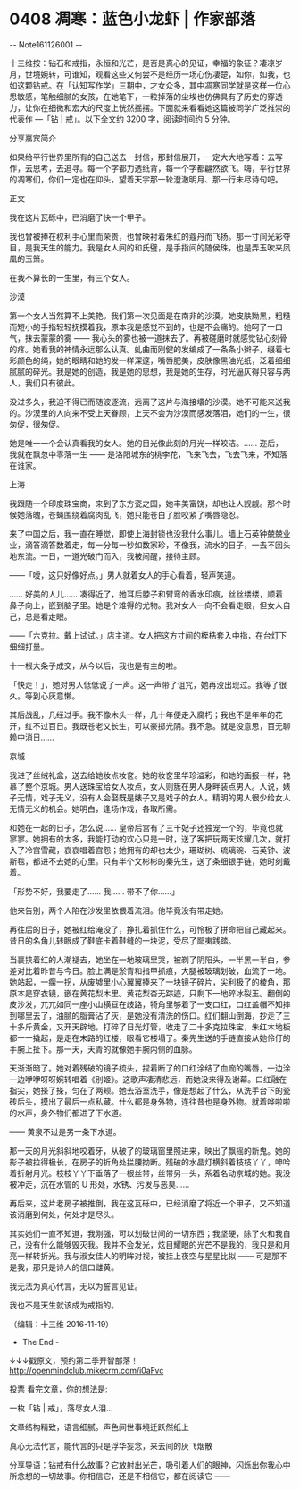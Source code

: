 # 0408 凋寒：蓝色小龙虾 | 作家部落

-- Note161126001 --

十三维按：钻石和戒指，永恒和光芒，是否是真心的见证，幸福的象征？凄凉岁月，世境婉转，可谁知，观看这些又何尝不是经历一场心伤凄楚，如你，如我，也如这颗钻戒。在「认知写作学」三期中，才女众多，其中凋寒同学就是这样一位心思敏感，笔触细腻的女孩，在她笔下，一粒掉落的尘埃也仿佛具有了历史的穿透力，让你在细微和宏大的尺度上恍然摇摆。下面就来看看她这篇被同学广泛推崇的代表作 —「钻 | 戒」。以下全文约 3200 字，阅读时间约 5 分钟。

分享嘉宾简介

如果给平行世界里所有的自己送去一封信，那封信展开，一定大大地写着：去写作，去思考，去追寻。每一个字都力透纸背，每一个字都翩然欲飞。嗨，平行世界的凋寒们，你们一定也在仰头，望着天宇那一轮澄澈明月、那一行未尽诗句吧。

正文

我在这片瓦砾中，已消磨了快一个甲子。

我也曾被捧在权利手心里而荣贵，也曾映衬着朱红的蔻丹而飞扬。那一寸间光彩夺目，是我天生的能力。我是女人间的和氏璧，是手指间的随侯珠，也是弄玉吹来凤凰的玉箫。

在我不算长的一生里，有三个女人。

沙漠

第一个女人当然算不上美艳。我们第一次见面是在南非的沙漠。她皮肤黝黑，粗糙而短小的手指轻轻抚摸着我，原本我是感觉不到的，也是不会痛的。她呵了一口气，抹去蒙蒙的雾 —— 我心头的雾也被一道抹去了。再被磋磨时就感觉钻心刻骨的疼。她看我的神情永远那么认真。虬曲而刚健的发编成了一条条小辫子，缀着七彩颜色的绳，她的眼睛和她的发一样深邃，嘴唇肥美，皮肤像黑油光纸，泛着细细腻腻的碎光。我是她的创造，我是她的思想，我是她的生存，时光逼仄得只容与两人，我们只有彼此。

没过多久，我迫不得已而随波逐流，远离了这片与海接壤的沙漠。她不可能来送我的。沙漠里的人向来不受上天眷顾，上天不会为沙漠而感发落泪，她们的一生，很匆促，很匆促。

她是唯一一个会认真看我的女人。她的目光像此刻的月光一样皎洁。…… 迩后，我就在飘忽中零落一生 —— 是洛阳城东的桃李花，飞来飞去，飞去飞来，不知落在谁家。

上海

我跟随一个印度珠宝商，来到了东方瓷之国，她丰美富饶，却也让人觊觎。那个时候她落魄，苍蝇围绕着腐肉乱飞，她只能苍白了脸咬紧了嘴唇隐忍。

来了中国之后，我一直在睡觉，即使上海封锁也没我什么事儿。墙上石英钟兢兢业业，滴答滴答数着走，每一分每一秒如数家珍，不像我，流水的日子，一去不回头地东流。一日，一道光破门而入，我被闹醒，接待主顾。

——「嗳，这只好像好点。」男人就着女人的手心看着，轻声笑道。

…… 好美的人儿…… 凑得近了，她耳后脖子和臂弯的香水印痕，丝丝缕缕，顺着鼻子向上，嵌到脑子里。她是个难得的尤物。我对女人一向不会看走眼，但女人自己，总是看走眼。

——「六克拉。戴上试试。」店主道。女人把这方寸间的桎梏套入中指，在台灯下细细打量。

十一根大条子成交，从今以后，我也是有主的啦。

「快走！」，她对男人低低说了一声。这一声带了诅咒，她再没出现过。我等了很久。等到心灰意懒。

其后战乱，几经过手。我不像木头一样，几十年便走入腐朽；我也不是年年的花开，红不过百日。我既苍老又长生，可以豪掷光阴。我不急。就是没意思，百无聊赖中消日……

京城

我进了丝绒礼盒，送去给她妆点妆奁。她的妆奁里华珍溢彩，和她的画报一样，艳慕了整个京城。男人送珠宝给女人妆点，女人则簇在男人身畔装点男人。人说，婊子无情，戏子无义，没有人会娶既是婊子又是戏子的女人。精明的男人很少给女人无情无义的机会。她明白，逢场作戏，各取所需。

和她在一起的日子，怎么说…… 皇帝后宫有了三千妃子还独宠一个的，毕竟也就寥寥。她拥有的太多，我能打动的欢心只是一时，送了客把玩两天炫耀几次，就打入了冷宫雪藏，哀哀唱着宫怨；她拥有的却也太少，珊瑚树、琉璃碗、石英钟、波斯毯，都进不去她的心里。只有半个文彬彬的秦先生，送了条细银手链，她时刻戴着。

「形势不好，我要走了…… 我…… 带不了你……」

他来告别，两个人陷在沙发里依偎着流泪。他毕竟没有带走她。

再往后的日子，她被红给淹没了，挣扎着抓住什么，可怜极了拼命把自己藏起来。昔日的名角儿转眼成了鞋底卡着鞋缝的一块泥，受尽了鄙夷践踏。

当裹挟着红的人潮褪去，她坐在一地玻璃里哭，被剃了阴阳头，一半黑一半白，参差对比着昨昔与今日。脸上满是淤青和指甲抓痕，大腿被玻璃划破，血流了一地。她站起，一瘸一拐，从废墟里小心翼翼捧来了一块镜子碎片，尖利极了的棱角，那原本是穿衣镜，嵌在黄花梨木里。黄花梨杳无踪迹，只剩下一地碎冰裂玉。翻倒的皮沙发，兀兀如同一座小山横亘在歧路，犄角里够着了一支口红，口红盖帽不知摔到哪里去了，油腻的脂膏沾了灰，是她没有清洗的伤口。红们翻山倒海，抄走了三十多斤黄金，又开天辟地，打碎了日光灯管，收走了二十多克拉珠宝，朱红木地板都一一撬起，是走在末路的红楼，眼看它楼塌了。秦先生送的手链直接从她伶仃的手腕上扯下。那一天，天青的就像她手腕内侧的血脉。

天渐渐暗了。她对着残破的镜子梳头，捏着断了的口红涂结了血痂的嘴唇，一边涂一边咿咿呀呀婉转唱着《别姬》。这歌声凄清悲远，而她没来得及谢幕。口红融在指尖，她搽了搽，匀在了两颊。她去浴室洗手，像是想起了什么，从洗手台下的瓷砖后头，摸出了最后一点私藏。什么都是身外物，连往昔也是身外物。就着哗啦啦的水声，身外物们都进了下水道。

—— 黄泉不过是另一条下水道。

那一天的月光斜斜地咬着牙，从破了的玻璃窗里照进来，映出了飘摇的新鬼。她的影子被拉得极长，在房子的折角处拦腰拗断。残破的水晶灯横斜着枝枝丫丫，呻吟着折射月光。枝枝丫丫下垂落了一根丝带，丝带另一头，系着名动京城的她。我没被冲走，沉在水管的 U 形处，水锈、污发与恶臭……

再后来，这片老房子被推倒，我在这瓦砾中，已经消磨了将近一个甲子，又不知道该消磨到何处，何处才是尽头。

其实她们一直不知道，我刚强，可以划破世间的一切东西；我坚硬，除了火和我自己，没有什么能够毁灭我。我并不会发光，炫目耀眼的光芒不是我的，我只是和月亮一样转折光。我与淑女佳人的明眸对视，被挂上夜空与星星比拟 —— 可是那不是我，那只是诗人的信口雌黄。

我无法为真心代言，无以为誓言见证。

我也不是天生就该成为戒指的。

（编辑：十三维 2016-11-19）

- The End -

↓↓↓戳原文，预约第二季开智部落！ http://openmindclub.mikecrm.com/i0aFvc

投票 看完文章，你的想法是:

一枚「钻 | 戒」，落尽女人泪…

文章结构精致，语言细腻。声色间世事境迁跃然纸上

真心无法代言，能代言的只是浮华妄念，来去间的灰飞烟散

分享导语：钻戒有什么故事？它放射出光芒，吸引着人们的眼神，闪烁出你我心中所念想的一切故事。你相信它，还是不相信它，都在阅读它 ——

